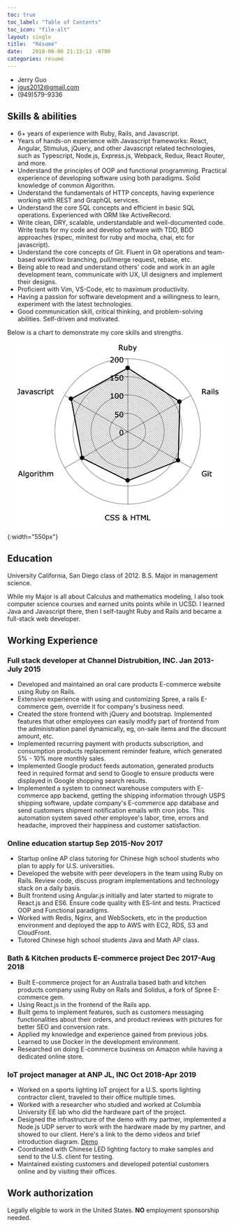 ```yaml
---
toc: true
toc_label: "Table of Contents"
toc_icon: "file-alt"
layout: single
title:  "Résumé"
date:   2018-06-06 21:15:13 -0700
categories: résumé
---
```

* Jerry Guo
* jgus2012@gmail.com
* (949)579-9336

## Skills & abilities

* 6+ years of experience with Ruby, Rails, and Javascript.
* Years of hands-on experience with Javascript frameworks: React, Angular,
Stimulus, jQuery, and other Javascript related technologies, such as
Typescript, Node.js, Express.js, Webpack, Redux, React Router, and more.
* Understand the principles of OOP and functional programming. Practical
experience of developing software using both paradigms. Solid knowledge
of common Algorithm.
* Understand the fundamentals of HTTP concepts, having experience working
with REST and GraphQL services.
* Understand the core SQL concepts and efficient in basic SQL operations.
Experienced with ORM like ActiveRecord.
* Write clean, DRY, scalable, understandable and well-documented code.
Write tests for my code and develop software with TDD, BDD approaches
(rspec, minitest for ruby and mocha, chai, etc for javascript).
* Understand the core concepts of Git. Fluent in Git operations and
team-based workflow: branching, pull/merge request, rebase, etc.
* Being able to read and understand others' code and work in an agile
development team, communicate with UX, UI designers and implement their
designs.
* Proficient with Vim, VS-Code, etc to maximum productivity.
* Having a passion for software development and a willingness to learn,
experiment with the latest technologies.
* Good communication skill, critical thinking, and problem-solving
abilities. Self-driven and motivated.

Below is a chart to demonstrate my core skills and strengths.
![skills-strength](/assets/images/skills-strength.png){:width="550px"}

## Education

University California, San Diego class of 2012. B.S. Major in management
science.

While my Major is all about Calculus and mathematics modeling, I also took
computer science courses and earned units points while in UCSD.
I learned Java and Javascript there, then I self-taught Ruby and Rails
and became a full-stack web developer.

## Working Experience

### Full stack developer at Channel Distrubition, INC. Jan 2013- July 2015
* Developed and maintained an oral care products E-commerce website using
Ruby on Rails.
* Extensive experience with using and customizing Spree, a rails E-commerce
gem, override it for company's business need.
* Created the store frontend with jQuery and bootstrap. Implemented features
that other employees can easily modify part of frontend from the
administration panel dynamically, eg, on-sale items and the discount amount, etc.
* Implemented recurring payment with products subscription, and
consumption products replacement reminder feature, which generated
5% - 10% more monthly sales.
* Implemented Google product feeds automation, generated products feed
in required format and send to Google to ensure products were
displayed in Google shopping search results.
* Implemented a system to connect warehouse computers with E-commerce app
backend, getting the shipping information through USPS shipping software,
update company's E-commerce app database and send customers shipment
notification emails with cron jobs. This automation system saved other
employee's labor, time, errors and headache, improved their happiness
and customer satisfaction.

### Online education startup Sep 2015-Nov 2017
* Startup online AP class tutoring for Chinese high school students who
plan to apply for U.S. universities.
* Developed the website with peer developers in the team using Ruby on Rails.
Review code, discuss program implementations and technology stack on a daily basis.
* Built frontend using Angular.js initially and later started to migrate
to React.js and ES6. Ensure code quality with ES-lint and tests. Practiced
OOP and Functional paradigms.
* Worked with Redis, Nginx, and WebSockets, etc in the production
environment and deployed the app to AWS with EC2, RDS, S3 and CloudFront.
* Tutored Chinese high school students Java and Math AP class.

### Bath & Kitchen products E-commerce project Dec 2017-Aug 2018
* Built E-commerce project for an Australia based bath and kitchen products
company using Ruby on Rails and Solidus, a fork of Spree E-commerce gem.
* Using React.js in the frontend of the Rails app.
* Built gems to implement features, such as customers messaging functionalities
about their orders, and product reviews with pictures for better SEO and
conversion rate.
* Applied my knowledge and experience gained from previous jobs. Learned
to use Docker in the development environment.
* Researched on doing E-commerce business on Amazon while having a
dedicated online store.

### IoT project manager at ANP JL, INC Oct 2018-Apr 2019
* Worked on a sports lighting IoT project for a U.S. sports lighting
contractor client, traveled to their office multiple times.
* Worked with a researcher who studied and worked at Columbia University
EE lab who did the hardware part of the project.
* Designed the infrastructure of the demo with my partner, implemented a
Node.js UDP server to work with the hardware made by my partner, and showed to
our client. Here's a link to the demo videos and brief introduction diagram.
[Demo][demo-url]
* Coordinated with Chinese LED lighting factory to make samples and send
to the U.S. client for testing.
* Maintained existing customers and developed potential customers online
and by visiting their offices.

[demo-url]: https://drive.google.com/drive/folders/1oV5e-RjhLeNPI4gRewH02vcymwyfLl8z

## Work authorization
Legally eligible to work in the United States. **NO** employment sponsorship needed.
